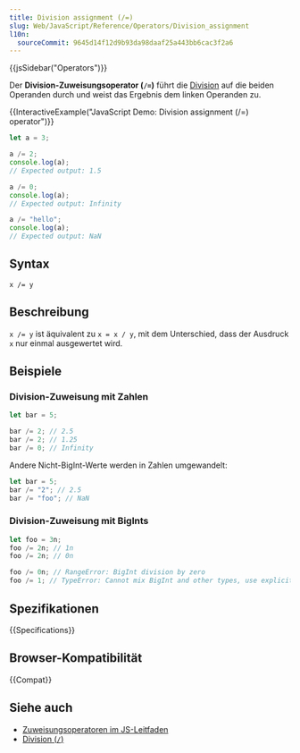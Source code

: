 ```yaml
---
title: Division assignment (/=)
slug: Web/JavaScript/Reference/Operators/Division_assignment
l10n:
  sourceCommit: 9645d14f12d9b93da98daaf25a443bb6cac3f2a6
---
```


{{jsSidebar("Operators")}}

Der **Division-Zuweisungsoperator (`/=`)** führt die [Division](/de/docs/Web/JavaScript/Reference/Operators/Division) auf die beiden Operanden durch und weist das Ergebnis dem linken Operanden zu.

{{InteractiveExample("JavaScript Demo: Division assignment (/=) operator")}}

```js interactive-example
let a = 3;

a /= 2;
console.log(a);
// Expected output: 1.5

a /= 0;
console.log(a);
// Expected output: Infinity

a /= "hello";
console.log(a);
// Expected output: NaN
```

## Syntax

```js-nolint
x /= y
```

## Beschreibung

`x /= y` ist äquivalent zu `x = x / y`, mit dem Unterschied, dass der Ausdruck `x` nur einmal ausgewertet wird.

## Beispiele

### Division-Zuweisung mit Zahlen

```js
let bar = 5;

bar /= 2; // 2.5
bar /= 2; // 1.25
bar /= 0; // Infinity
```

Andere Nicht-BigInt-Werte werden in Zahlen umgewandelt:

```js
let bar = 5;
bar /= "2"; // 2.5
bar /= "foo"; // NaN
```

### Division-Zuweisung mit BigInts

```js
let foo = 3n;
foo /= 2n; // 1n
foo /= 2n; // 0n

foo /= 0n; // RangeError: BigInt division by zero
foo /= 1; // TypeError: Cannot mix BigInt and other types, use explicit conversions
```

## Spezifikationen

{{Specifications}}

## Browser-Kompatibilität

{{Compat}}

## Siehe auch

- [Zuweisungsoperatoren im JS-Leitfaden](/de/docs/Web/JavaScript/Guide/Expressions_and_operators#assignment_operators)
- [Division (`/`)](/de/docs/Web/JavaScript/Reference/Operators/Division)
